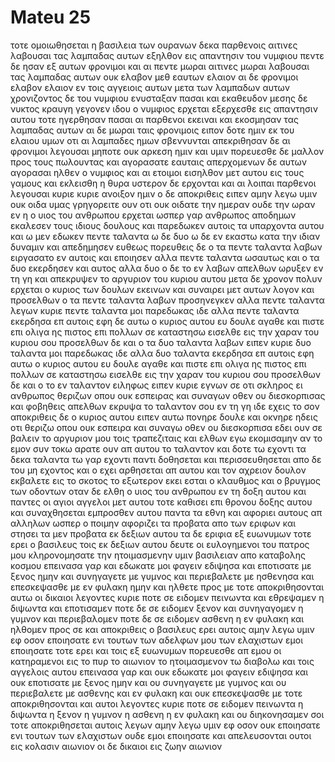 # Mateu 25
τοτε ομοιωθησεται η βασιλεια των ουρανων δεκα παρθενοις αιτινες λαβουσαι τας λαμπαδας αυτων εξηλθον εις απαντησιν του νυμφιου
πεντε δε ησαν εξ αυτων φρονιμοι και αι πεντε μωραι
αιτινες μωραι λαβουσαι τας λαμπαδας αυτων ουκ ελαβον μεθ εαυτων ελαιον
αι δε φρονιμοι ελαβον ελαιον εν τοις αγγειοις αυτων μετα των λαμπαδων αυτων
χρονιζοντος δε του νυμφιου ενυσταξαν πασαι και εκαθευδον
μεσης δε νυκτος κραυγη γεγονεν ιδου ο νυμφιος ερχεται εξερχεσθε εις απαντησιν αυτου
τοτε ηγερθησαν πασαι αι παρθενοι εκειναι και εκοσμησαν τας λαμπαδας αυτων
αι δε μωραι ταις φρονιμοις ειπον δοτε ημιν εκ του ελαιου υμων οτι αι λαμπαδες ημων σβεννυνται
απεκριθησαν δε αι φρονιμοι λεγουσαι μηποτε ουκ αρκεση ημιν και υμιν πορευεσθε δε μαλλον προς τους πωλουντας και αγορασατε εαυταις
απερχομενων δε αυτων αγορασαι ηλθεν ο νυμφιος και αι ετοιμοι εισηλθον μετ αυτου εις τους γαμους και εκλεισθη η θυρα
υστερον δε ερχονται και αι λοιπαι παρθενοι λεγουσαι κυριε κυριε ανοιξον ημιν
ο δε αποκριθεις ειπεν αμην λεγω υμιν ουκ οιδα υμας
γρηγορειτε ουν οτι ουκ οιδατε την ημεραν ουδε την ωραν εν η ο υιος του ανθρωπου ερχεται
ωσπερ γαρ ανθρωπος αποδημων εκαλεσεν τους ιδιους δουλους και παρεδωκεν αυτοις τα υπαρχοντα αυτου
και ω μεν εδωκεν πεντε ταλαντα ω δε δυο ω δε εν εκαστω κατα την ιδιαν δυναμιν και απεδημησεν ευθεως
πορευθεις δε ο τα πεντε ταλαντα λαβων ειργασατο εν αυτοις και εποιησεν αλλα πεντε ταλαντα
ωσαυτως και ο τα δυο εκερδησεν και αυτος αλλα δυο
ο δε το εν λαβων απελθων ωρυξεν εν τη γη και απεκρυψεν το αργυριον του κυριου αυτου
μετα δε χρονον πολυν ερχεται ο κυριος των δουλων εκεινων και συναιρει μετ αυτων λογον
και προσελθων ο τα πεντε ταλαντα λαβων προσηνεγκεν αλλα πεντε ταλαντα λεγων κυριε πεντε ταλαντα μοι παρεδωκας ιδε αλλα πεντε ταλαντα εκερδησα επ αυτοις
εφη δε αυτω ο κυριος αυτου ευ δουλε αγαθε και πιστε επι ολιγα ης πιστος επι πολλων σε καταστησω εισελθε εις την χαραν του κυριου σου
προσελθων δε και ο τα δυο ταλαντα λαβων ειπεν κυριε δυο ταλαντα μοι παρεδωκας ιδε αλλα δυο ταλαντα εκερδησα επ αυτοις
εφη αυτω ο κυριος αυτου ευ δουλε αγαθε και πιστε επι ολιγα ης πιστος επι πολλων σε καταστησω εισελθε εις την χαραν του κυριου σου
προσελθων δε και ο το εν ταλαντον ειληφως ειπεν κυριε εγνων σε οτι σκληρος ει ανθρωπος θεριζων οπου ουκ εσπειρας και συναγων οθεν ου διεσκορπισας
και φοβηθεις απελθων εκρυψα το ταλαντον σου εν τη γη ιδε εχεις το σον
αποκριθεις δε ο κυριος αυτου ειπεν αυτω πονηρε δουλε και οκνηρε ηδεις οτι θεριζω οπου ουκ εσπειρα και συναγω οθεν ου διεσκορπισα
εδει ουν σε βαλειν το αργυριον μου τοις τραπεζιταις και ελθων εγω εκομισαμην αν το εμον συν τοκω
αρατε ουν απ αυτου το ταλαντον και δοτε τω εχοντι τα δεκα ταλαντα
τω γαρ εχοντι παντι δοθησεται και περισσευθησεται απο δε του μη εχοντος και ο εχει αρθησεται απ αυτου
και τον αχρειον δουλον εκβαλετε εις το σκοτος το εξωτερον εκει εσται ο κλαυθμος και ο βρυγμος των οδοντων
οταν δε ελθη ο υιος του ανθρωπου εν τη δοξη αυτου και παντες οι αγιοι αγγελοι μετ αυτου τοτε καθισει επι θρονου δοξης αυτου
και συναχθησεται εμπροσθεν αυτου παντα τα εθνη και αφοριει αυτους απ αλληλων ωσπερ ο ποιμην αφοριζει τα προβατα απο των εριφων
και στησει τα μεν προβατα εκ δεξιων αυτου τα δε εριφια εξ ευωνυμων
τοτε ερει ο βασιλευς τοις εκ δεξιων αυτου δευτε οι ευλογημενοι του πατρος μου κληρονομησατε την ητοιμασμενην υμιν βασιλειαν απο καταβολης κοσμου
επεινασα γαρ και εδωκατε μοι φαγειν εδιψησα και εποτισατε με ξενος ημην και συνηγαγετε με
γυμνος και περιεβαλετε με ησθενησα και επεσκεψασθε με εν φυλακη ημην και ηλθετε προς με
τοτε αποκριθησονται αυτω οι δικαιοι λεγοντες κυριε ποτε σε ειδομεν πεινωντα και εθρεψαμεν η διψωντα και εποτισαμεν
ποτε δε σε ειδομεν ξενον και συνηγαγομεν η γυμνον και περιεβαλομεν
ποτε δε σε ειδομεν ασθενη η εν φυλακη και ηλθομεν προς σε
και αποκριθεις ο βασιλευς ερει αυτοις αμην λεγω υμιν εφ οσον εποιησατε ενι τουτων των αδελφων μου των ελαχιστων εμοι εποιησατε
τοτε ερει και τοις εξ ευωνυμων πορευεσθε απ εμου οι κατηραμενοι εις το πυρ το αιωνιον το ητοιμασμενον τω διαβολω και τοις αγγελοις αυτου
επεινασα γαρ και ουκ εδωκατε μοι φαγειν εδιψησα και ουκ εποτισατε με
ξενος ημην και ου συνηγαγετε με γυμνος και ου περιεβαλετε με ασθενης και εν φυλακη και ουκ επεσκεψασθε με
τοτε αποκριθησονται και αυτοι λεγοντες κυριε ποτε σε ειδομεν πεινωντα η διψωντα η ξενον η γυμνον η ασθενη η εν φυλακη και ου διηκονησαμεν σοι
τοτε αποκριθησεται αυτοις λεγων αμην λεγω υμιν εφ οσον ουκ εποιησατε ενι τουτων των ελαχιστων ουδε εμοι εποιησατε
και απελευσονται ουτοι εις κολασιν αιωνιον οι δε δικαιοι εις ζωην αιωνιον
